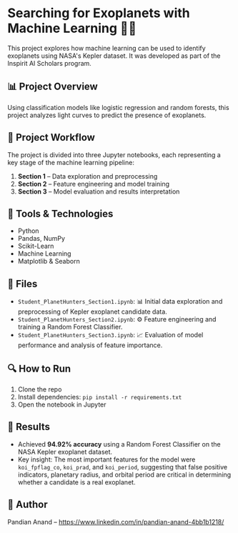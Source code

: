 # Searching for Exoplanets with Machine Learning 🚀🔭

This project explores how machine learning can be used to identify exoplanets using NASA's Kepler dataset. It was developed as part of the Inspirit AI Scholars program.

## 📊 Project Overview
Using classification models like logistic regression and random forests, this project analyzes light curves to predict the presence of exoplanets.

## 🚀 Project Workflow

The project is divided into three Jupyter notebooks, each representing a key stage of the machine learning pipeline:

1. **Section 1** – Data exploration and preprocessing
2. **Section 2** – Feature engineering and model training
3. **Section 3** – Model evaluation and results interpretation

## 🧠 Tools & Technologies
- Python
- Pandas, NumPy
- Scikit-Learn
- Machine Learning
- Matplotlib & Seaborn

## 📁 Files
- `Student_PlanetHunters_Section1.ipynb`: 📊 Initial data exploration and preprocessing of Kepler exoplanet candidate data.
- `Student_PlanetHunters_Section2.ipynb`: ⚙️ Feature engineering and training a Random Forest Classifier.
- `Student_PlanetHunters_Section3.ipynb`: 📈 Evaluation of model performance and analysis of feature importance.

## 🔍 How to Run
1. Clone the repo
2. Install dependencies: `pip install -r requirements.txt`
3. Open the notebook in Jupyter

## 📌 Results
- Achieved **94.92% accuracy** using a Random Forest Classifier on the NASA Kepler exoplanet dataset.
- Key insight: The most important features for the model were `koi_fpflag_co`, `koi_prad`, and `koi_period`, suggesting that false positive indicators, planetary radius, and orbital period are critical in determining whether a candidate is a real exoplanet.

## 👤 Author
Pandian Anand – https://www.linkedin.com/in/pandian-anand-4bb1b1218/


